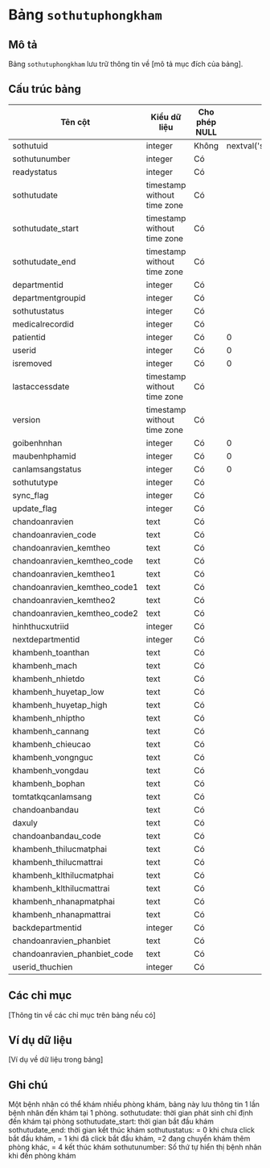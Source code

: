 # Bảng `sothutuphongkham`

## Mô tả

Bảng `sothutuphongkham` lưu trữ thông tin về [mô tả mục đích của bảng].

## Cấu trúc bảng

| Tên cột | Kiểu dữ liệu | Cho phép NULL | Giá trị mặc định | Khóa chính | Mô tả |
|---------|-------------|---------------|------------------|------------|---------|
| sothutuid | integer | Không | nextval('sothutuphongkham_sothutuid_seq'::regclass) | Có | |
| sothutunumber | integer | Có |  | Không | |
| readystatus | integer | Có |  | Không | |
| sothutudate | timestamp without time zone | Có |  | Không | |
| sothutudate_start | timestamp without time zone | Có |  | Không | |
| sothutudate_end | timestamp without time zone | Có |  | Không | |
| departmentid | integer | Có |  | Không | |
| departmentgroupid | integer | Có |  | Không | |
| sothutustatus | integer | Có |  | Không | |
| medicalrecordid | integer | Có |  | Không | |
| patientid | integer | Có | 0 | Không | |
| userid | integer | Có | 0 | Không | |
| isremoved | integer | Có | 0 | Không | |
| lastaccessdate | timestamp without time zone | Có |  | Không | |
| version | timestamp without time zone | Có |  | Không | |
| goibenhnhan | integer | Có | 0 | Không | |
| maubenhphamid | integer | Có | 0 | Không | |
| canlamsangstatus | integer | Có | 0 | Không | |
| sothututype | integer | Có |  | Không | |
| sync_flag | integer | Có |  | Không | |
| update_flag | integer | Có |  | Không | |
| chandoanravien | text | Có |  | Không | |
| chandoanravien_code | text | Có |  | Không | |
| chandoanravien_kemtheo | text | Có |  | Không | |
| chandoanravien_kemtheo_code | text | Có |  | Không | |
| chandoanravien_kemtheo1 | text | Có |  | Không | |
| chandoanravien_kemtheo_code1 | text | Có |  | Không | |
| chandoanravien_kemtheo2 | text | Có |  | Không | |
| chandoanravien_kemtheo_code2 | text | Có |  | Không | |
| hinhthucxutriid | integer | Có |  | Không | |
| nextdepartmentid | integer | Có |  | Không | |
| khambenh_toanthan | text | Có |  | Không | |
| khambenh_mach | text | Có |  | Không | |
| khambenh_nhietdo | text | Có |  | Không | |
| khambenh_huyetap_low | text | Có |  | Không | |
| khambenh_huyetap_high | text | Có |  | Không | |
| khambenh_nhiptho | text | Có |  | Không | |
| khambenh_cannang | text | Có |  | Không | |
| khambenh_chieucao | text | Có |  | Không | |
| khambenh_vongnguc | text | Có |  | Không | |
| khambenh_vongdau | text | Có |  | Không | |
| khambenh_bophan | text | Có |  | Không | |
| tomtatkqcanlamsang | text | Có |  | Không | |
| chandoanbandau | text | Có |  | Không | |
| daxuly | text | Có |  | Không | |
| chandoanbandau_code | text | Có |  | Không | |
| khambenh_thilucmatphai | text | Có |  | Không | |
| khambenh_thilucmattrai | text | Có |  | Không | |
| khambenh_klthilucmatphai | text | Có |  | Không | |
| khambenh_klthilucmattrai | text | Có |  | Không | |
| khambenh_nhanapmatphai | text | Có |  | Không | |
| khambenh_nhanapmattrai | text | Có |  | Không | |
| backdepartmentid | integer | Có |  | Không | |
| chandoanravien_phanbiet | text | Có |  | Không | |
| chandoanravien_phanbiet_code | text | Có |  | Không | |
| userid_thuchien | integer | Có |  | Không | |

## Các chỉ mục

[Thông tin về các chỉ mục trên bảng nếu có]

## Ví dụ dữ liệu

[Ví dụ về dữ liệu trong bảng]

## Ghi chú
Một bệnh nhân có thể khám nhiều phòng khám, bảng này lưu thông tin 1 lần bệnh nhân đến khám tại 1 phòng.
sothutudate: thời gian phát sinh chỉ định đến khám tại phòng
sothutudate_start: thời gian bắt đầu khám
sothutudate_end: thời gian kết thúc khám
sothutustatus: = 0 khi chưa click bắt đầu khám, = 1 khi đã click bắt đầu khám, =2 đang chuyển khám thêm phòng khác, = 4 kết thúc khám
sothutunumber: Số thứ tự hiển thị bệnh nhân khi đến phòng khám